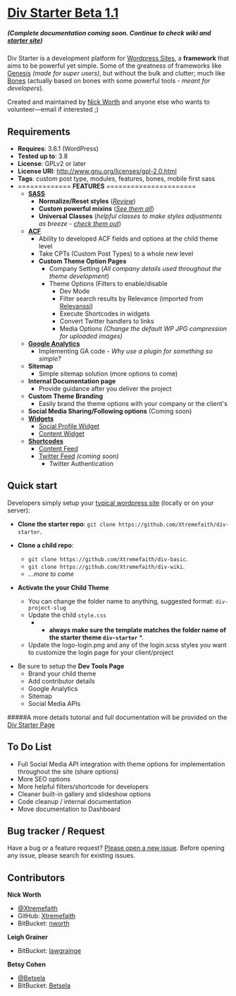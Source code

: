 # [Div Starter Beta 1.1](http://starter.divtruth.com/)

##### *(Complete documentation coming soon. Continue to check wiki and [starter site](http://starter.divtruth.com))*

Div Starter is a development platform for [Wordpress Sites](http://wordpress.org/), a **framework** that aims to be powerful yet simple. Some of the greatness of frameworks like [Genesis](http://my.studiopress.com/themes/genesis/) *(made for super users)*, but without the bulk and clutter; much like [Bones](http://themble.com/bones/) (actually based on bones with some powerful tools - *meant for developers*). 

Created and maintained by [Nick Worth](http://twitter.com/xtremefaith) and anyone else who wants to volunteer—email if interested ;)

## Requirements
+ **Requires**: 3.6.1 (WordPress)
+ **Tested up to**: 3.8
+ **License**: GPLv2 or later
+ **License URI**: http://www.gnu.org/licenses/gpl-2.0.html
+ **Tags**: custom post type, modules, features, bones, mobile first sass
+ ============= **FEATURES** ======================
    + **[SASS](http://sass-lang.com/)**
        + **Normalize/Reset styles** (*[Review](https://github.com/Xtremefaith/div-starter/blob/master/library/scss/_normalize.scss)*)
        + **Custom powerful mixins** (*[See them all](https://github.com/Xtremefaith/div-starter/blob/master/library/scss/_mixins.scss)*)
        + **Universal Classes** (*helpful classes to make styles adjustments as breeze - [check them out](https://github.com/Xtremefaith/div-starter/blob/master/library/scss/_classes.scss)*)
    + **[ACF](http://www.advancedcustomfields.com/)**
        + Ability to developed ACF fields and options at the child theme level
        + Take CPTs (Custom Post Types) to a whole new level
        + **Custom Theme Option Pages**
            +  Company Setting  (*All company details used throughout the theme development*)
            +  Theme Options (Filters to enable/disable
                + Dev Mode
                + Filter search results by Relevance (imported from [Relevanssi](http://wordpress.org/plugins/relevanssi/))
                + Execute Shortcodes in widgets
                + Convert Twitter handlers to links
                + Media Options *(Change the default WP JPG compression for uploaded images)*
    + **[Google Analytics](http://www.google.com/analytics/)**
        + Implementing GA code - *Why use a plugin for something so simple?*
    + **Sitemap**
        +  Simple sitemap solution (more options to come)
    + **Internal Documentation page**
        + Provide guidance after you deliver the project
    + **Custom Theme Branding**
        + Easily brand the theme options with your company or the client's
    + **Social Media Sharing/Following options** (Coming soon)
    + **[Widgets](https://bitbucket.org/nworth/div-starter/src/dev/library/features/widgets?at=master)**
        + [Social Profile Widget](https://bitbucket.org/nworth/div-starter/src/dev/library/features/widgets/social-widget?at=master)
        + [Content Widget](https://bitbucket.org/nworth/div-starter/src/dev/library/features/widgets/content-widget?at=master)
    + **[Shortcodes](https://bitbucket.org/nworth/div-starter/src/dev/library/features/shortcodes?at=master)**
        + [Content Feed](https://bitbucket.org/nworth/div-starter/src/dev/library/features/shortcodes/content_feed.php?at=master)
        + [Twitter Feed](https://bitbucket.org/nworth/div-starter/src/dev/library/features/shortcodes/twitter_feed.php?at=master) *(coming soon)*
            + Twitter Authentication

## Quick start

Developers simply setup your [typical wordpress site](http://teamtreehouse.com/library/websites/how-to-make-a-blog/getting-started-with-wordpress/the-famous-5minute-wordpress-install) (locally or on your server):

* **Clone the starter repo**: `git clone https://github.com/Xtremefaith/div-starter`.
* **Clone a child repo**:
    * `git clone https://github.com/Xtremefaith/div-basic`.
    * `git clone https://github.com/Xtremefaith/div-wiki`.
    * *...more to come*

* **Activate the your Child Theme**
    + You can change the folder name to anything, suggested format: `div-project-slug`
    + Update the child `style.css`
        + * **always make sure the template matches the folder name of the starter theme `div-starter`** *.
    + Update the logo-login.png and any of the login.scss styles you want to customize the login page for your client/project
+ Be sure to setup the **Dev Tools Page**
    + Brand your child theme
    + Add contributor details
    + Google Analytics
    + Sitemap
    + Social Media APIs

#####A more details tutorial and full documentation will be provided on the [Div Starter Page](http://starter.divtruth.com)

## To Do List

* Full Social Media API integration with theme options for implementation throughout the site (share options)
* More SEO options
* More helpful filters/shortcode for developers
* Cleaner built-in gallery and slideshow options
* Code cleanup / internal documentation
* Move documentation to Dashboard

## Bug tracker / Request

Have a bug or a feature request? [Please open a new issue](https://github.com/Xtremefaith/div-starter/issues). Before opening any issue, please search for existing issues.

## Contributors

**Nick Worth**

+ [@Xtremefaith](http://twitter.com/Xtremefaith)
+ GitHub: [Xtremefaith](https://github.com/Xtremefaith)
+ BitBucket: [nworth](https://bitbucket.org/nworth)

**Leigh Grainer**

+ BitBucket: [lawgrainge](https://bitbucket.org/lawgrainge)

**Betsy Cohen**

+ [@Betsela](http://twitter.com/betsela)
+ BitBucket: [Betsela](https://bitbucket.org/betsela)